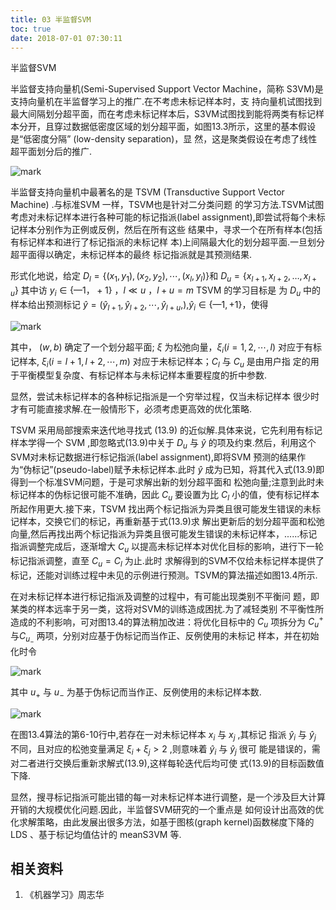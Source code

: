 ```yaml
---
title: 03 半监督SVM
toc: true
date: 2018-07-01 07:30:11
---
```



半监督SVM


半监督支持向量机(Semi-Supervised Support Vector Machine，简称 S3VM)是支持向量机在半监督学习上的推广.在不考虑未标记样本时，支 持向量机试图找到最大间隔划分超平面，而在考虑未标记样本后，S3VM试图找到能将两类有标记样本分开，且穿过数据低密度区域的划分超平面，如图13.3所示，这里的基本假设是“低密度分隔” (low-density separation)，显 然，这是聚类假设在考虑了线性超平面划分后的推广.

![mark](http://pacdb2bfr.bkt.clouddn.com/blog/image/180630/Fa2C4a9Gke.png?imageslim)



半监督支持向量机中最著名的是 TSVM (Transductive Support Vector Machine) .与标准SVM 一样，TSVM也是针对二分类问题 的学习方法.TSVM试图考虑对未标记样本进行各种可能的标记指派(label assignment),即尝试将每个未标记样本分别作为正例或反例，然后在所有这些 结果中，寻求一个在所有样本(包括有标记样本和进行了标记指派的未标记样 本)上间隔最大化的划分超平面.一旦划分超平面得以确定，未标记样本的最终 标记指派就是其预测结果.

形式化地说，给定 $D_l=\{(x_1,y_1),(x_2,y_2),\cdots ,(x_l,y_l)\}$和 $D_u=\{x_{l+1},x_{l+2},\ldots ,x_{l+u}\}$ 其中访 $y_i\in\{—1，+1\}$ ，$l\ll u$ ，$l+u=m$  TSVM 的学习目标是 为 $D_u$ 中的样本给出预测标记 $\hat{y}=(\hat{y}_{l+1},\hat{y}_{l+2},\cdots ,\hat{y}_{l+u},)$,$\hat{y}_i\in\{—1,+1\}$，使得

![mark](http://pacdb2bfr.bkt.clouddn.com/blog/image/180630/EB11hc93m5.png?imageslim)


其中， $(w,b)$ 确定了一个划分超平面; $\xi$ 为松弛向量，$\xi_i(i=1,2,\cdots ,l)$ 对应于有标记样本, $\xi_i(i=l+1,l+2,\cdots ,m)$ 对应于未标记样本；$C_l$ 与 $C_u$ 是由用户指 定的用于平衡模型复杂度、有标记样本与未标记样本重要程度的折中参数.

显然，尝试未标记样本的各种标记指派是一个穷举过程，仅当未标记样本 很少时才有可能直接求解.在一般情形下，必须考虑更高效的优化策略.

TSVM 采用局部搜索来迭代地寻找式 (13.9) 的近似解.具体来说，它先利用有标记样本学得一个 SVM ,即忽略式(13.9)中关于 $D_u$ 与 $\hat{y}$ 的项及约束.然后，利用这个SVM对未标记数据进行标记指派(label assignment),即将SVM 预测的结果作为“伪标记”(pseudo-label)赋予未标记样本.此时 $\hat{y}$ 成为已知，将其代入式(13.9)即得到一个标准SVM问题，于是可求解出新的划分超平面和 松弛向量;注意到此时未标记样本的伪标记很可能不准确，因此 $C_u$ 要设置为比 $C_l$ 小的值，使有标记样本所起作用更大.接下来，TSVM 找出两个标记指派为异类且很可能发生错误的未标记样本，交换它们的标记，再重新基于式(13.9)求 解出更新后的划分超平面和松弛向量,然后再找出两个标记指派为异类且很可能发生错误的未标记样本，......标记指派调整完成后，逐渐增大 $C_u$ 以提高未标记样本对优化目标的影响，进行下一轮标记指派调整，直至 $C_u=C_l$ 为止.此时 求解得到的SVM不仅给未标记样本提供了标记，还能对训练过程中未见的示例进行预测。TSVM的算法描述如图13.4所示.



在对未标记样本进行标记指派及调整的过程中，有可能出现类别不平衡问 题，即某类的样本远率于另一类，这将对SVM的训练造成困扰.为了减轻类别 不平衡性所造成的不利影响，可对图13.4的算法稍加改进：将优化目标中的 $C_u$ 项拆分为 $C_u^+$ 与$C_u_-$ 两项，分别对应基于伪标记而当作正、反例使用的未标记 样本，并在初始化时令

![mark](http://pacdb2bfr.bkt.clouddn.com/blog/image/180701/32GH4LLGlE.png?imageslim)

其中 $u_+$ 与 $u_-$ 为基于伪标记而当作正、反例使用的未标记样本数.

![mark](http://pacdb2bfr.bkt.clouddn.com/blog/image/180701/BFLBB6994c.png?imageslim)


在图13.4算法的第6-10行中,若存在一对未标记样本 $x_i$ 与 $x_j$ ,其标记 指派 $\hat{y}_i$ 与 $\hat{y}_j$ 不同，且对应的松弛变量满足 $\xi_i+\xi_j>2$ ,则意味着 $\hat{y}_i$ 与 $\hat{y}_j$ 很可 能是错误的，需对二者进行交换后重新求解式(13.9),这样每轮迭代后均可使 式(13.9)的目标函数值下降.

显然，搜寻标记指派可能出错的每一对未标记样本进行调整，是一个涉及巨大计算开销的大规模优化问题.因此，半监督SVM研究的一个重点是 如何设计出高效的优化求解策略，由此发展出很多方法，如基于图核(graph kernel)函数梯度下降的LDS 、基于标记均值估计的 meanS3VM 等.







## 相关资料
1. 《机器学习》周志华
